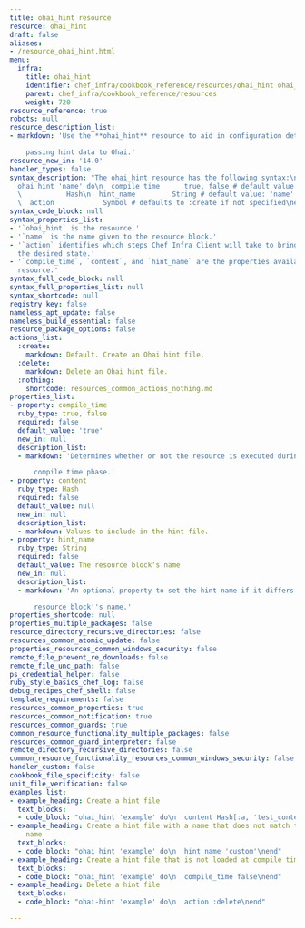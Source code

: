 ```yaml
---
title: ohai_hint resource
resource: ohai_hint
draft: false
aliases:
- /resource_ohai_hint.html
menu:
  infra:
    title: ohai_hint
    identifier: chef_infra/cookbook_reference/resources/ohai_hint ohai_hint
    parent: chef_infra/cookbook_reference/resources
    weight: 720
resource_reference: true
robots: null
resource_description_list:
- markdown: 'Use the **ohai_hint** resource to aid in configuration detection by

    passing hint data to Ohai.'
resource_new_in: '14.0'
handler_types: false
syntax_description: "The ohai_hint resource has the following syntax:\n\n``` ruby\n\
  ohai_hint 'name' do\n  compile_time      true, false # default value: true\n  content\
  \           Hash\n  hint_name         String # default value: 'name' unless specified\n\
  \  action            Symbol # defaults to :create if not specified\nend\n```"
syntax_code_block: null
syntax_properties_list:
- '`ohai_hint` is the resource.'
- '`name` is the name given to the resource block.'
- '`action` identifies which steps Chef Infra Client will take to bring the node into
  the desired state.'
- '`compile_time`, `content`, and `hint_name` are the properties available to this
  resource.'
syntax_full_code_block: null
syntax_full_properties_list: null
syntax_shortcode: null
registry_key: false
nameless_apt_update: false
nameless_build_essential: false
resource_package_options: false
actions_list:
  :create:
    markdown: Default. Create an Ohai hint file.
  :delete:
    markdown: Delete an Ohai hint file.
  :nothing:
    shortcode: resources_common_actions_nothing.md
properties_list:
- property: compile_time
  ruby_type: true, false
  required: false
  default_value: 'true'
  new_in: null
  description_list:
  - markdown: 'Determines whether or not the resource is executed during the

      compile time phase.'
- property: content
  ruby_type: Hash
  required: false
  default_value: null
  new_in: null
  description_list:
  - markdown: Values to include in the hint file.
- property: hint_name
  ruby_type: String
  required: false
  default_value: The resource block's name
  new_in: null
  description_list:
  - markdown: 'An optional property to set the hint name if it differs from the

      resource block''s name.'
properties_shortcode: null
properties_multiple_packages: false
resource_directory_recursive_directories: false
resources_common_atomic_update: false
properties_resources_common_windows_security: false
remote_file_prevent_re_downloads: false
remote_file_unc_path: false
ps_credential_helper: false
ruby_style_basics_chef_log: false
debug_recipes_chef_shell: false
template_requirements: false
resources_common_properties: true
resources_common_notification: true
resources_common_guards: true
common_resource_functionality_multiple_packages: false
resources_common_guard_interpreter: false
remote_directory_recursive_directories: false
common_resource_functionality_resources_common_windows_security: false
handler_custom: false
cookbook_file_specificity: false
unit_file_verification: false
examples_list:
- example_heading: Create a hint file
  text_blocks:
  - code_block: "ohai_hint 'example' do\n  content Hash[:a, 'test_content']\nend"
- example_heading: Create a hint file with a name that does not match the resource
    name
  text_blocks:
  - code_block: "ohai_hint 'example' do\n  hint_name 'custom'\nend"
- example_heading: Create a hint file that is not loaded at compile time
  text_blocks:
  - code_block: "ohai_hint 'example' do\n  compile_time false\nend"
- example_heading: Delete a hint file
  text_blocks:
  - code_block: "ohai-hint 'example' do\n  action :delete\nend"

---
```

